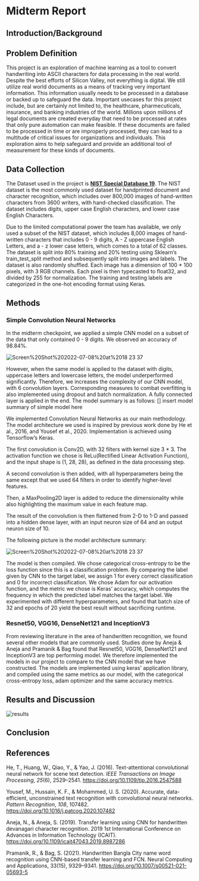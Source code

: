 # Midterm Report
## Introduction/Background
## Problem Definition
This project is an exploration of machine learning as a tool to convert handwriting into ASCII characters for data processing in the real world. Despite the best efforts of Silicon Valley, not everything is digital. We still utilize real world documents as a means of tracking very important information. This information usually needs to be processed in a database or backed up to safeguard the data. Important usecases for this project include, but are certainly not limited to, the healthcare, pharmecuticals, insurance, and banking industries of the world. Millions upon millions of legal documents are created everyday that need to be processed at rates that only pure automation can make feasible. If these documents are failed to be processed in time or are improperly processed, they can lead to a multitude of critical issues for organizations and individuals. This exploration aims to help safeguard and provide an additional tool of measurement for these kinds of documents.

## Data Collection
The Dataset used in the project is [**NIST Special Database 19**](https://www.nist.gov/srd/nist-special-database-19). The NIST dataset is the most commonly used dataset for handprinted document and character recognition, which includes over 800,000 images of hand-written characters from 3600 writers, with hand-checked classification. The dataset includes digits, upper case English characters, and lower case English Characters. 

Due to the limited computational power the team has available, we only used a subset of the NIST dataset, which includes 8,000 images of hand-written characters that includes 0 - 9 digits, A - Z uppercase English Letters, and a - z lower case letters, which comes to a total of 62 classes. The dataset is split into 80% training and 20% testing using Sklearn’s train_test_split method and subsequently split into images and labels. The dataset is also randomly shuffled. Each image has a dimension of 100 * 100 pixels, with 3 RGB channels. Each pixel is then typecasted to float32, and divided by 255 for normalization. The training and testing labels are categorized in the one-hot encoding format using Keras.

## Methods
### Simple Convolution Neural Networks
In the midterm checkpoint, we applied a simple CNN model on a subset of the data that only contained 0 - 9 digits. We observed an accuracy of 98.84%. 

![Screen%20Shot%202022-07-08%20at%2018 23 37](https://user-images.githubusercontent.com/17306743/179345093-3914ad03-3c17-428c-b78e-8af1785a4128.png)

However, when the same model is applied to the dataset with digits, uppercase letters and lowercase letters, the model underperformed significantly. Therefore, we increases the complexity of our CNN model, with 6 convolution layers. Corresponding measures to combat overfitting is also implemented using dropout and batch normalization. A fully connected layer is applied in the end. The model summary is as follows:
[] insert model summary of simple model here

We implemented Convolution Neural Networks as our main methodology. The model architecture we used is inspired by previous work done by He et al., 2016, and Yousef et al., 2020. Implementation is achieved using Tensorflow’s Keras.

The first convolution is Conv2D, with 32 filters with kernel size 3 * 3.  The activation function we chose is ReLu(Rectified Linear Activation Function), and the input shape is (1, 28, 28), as defined in the data processing step.

A second convolution is then added, with all hyperparameters being the same except that we used 64 filters in order to identify higher-level features. 

Then, a MaxPooling2D layer is added to reduce the dimensionality while also highlighting the maximum value in each feature map.

The result of the convolution is then flattened from 2-D to 1-D and passed into a hidden dense layer, with an input neuron size of 64 and an output neuron size of 10. 

The following picture is the model architecture summary:

![Screen%20Shot%202022-07-08%20at%2018 23 37](https://user-images.githubusercontent.com/17306743/179345093-3914ad03-3c17-428c-b78e-8af1785a4128.png)

The model is then compiled. We chose categorical cross-entropy to be the loss function since this is a classification problem. By comparing the label given by CNN to the target label, we assign 1 for every correct classification and 0 for incorrect classification. We chose Adam for our activation function, and the metric we chose is Keras’ accuracy, which computes the frequency in which the predicted label matches the target label. We experimented with different hyperparameters, and found that batch size of 32 and epochs of 20 yield the best result without sacrificing runtime.

### Resnet50, VGG16, DenseNet121 and InceptionV3
From reviewing literature in the area of handwritten recognition, we found several other models that are commonly used. Studies done by Aneja & Aneja and Pramanik & Bag found that Resnet50, VGG16, DenseNet121 and InceptionV3 are top performing model. We therefore implemented the models in our project to compare to the CNN model that we have constructed. The models are implemented using keras' application library, and compiled using the same metrics as our model, with the categorical cross-entropy loss, adam optimizer and the same accuracy metrics. 

## Results and Discussion
![results](https://user-images.githubusercontent.com/83091928/182366102-7f1f59e0-5e96-4d8b-9536-50faf225360a.jpg)

## Conclusion


## References
He, T., Huang, W., Qiao, Y., & Yao, J. (2016). Text-attentional convolutional neural network for scene text detection. *IEEE Transactions on Image Processing*, *25*(6), 2529–2541. https://doi.org/10.1109/tip.2016.2547588 

Yousef, M., Hussain, K. F., & Mohammed, U. S. (2020). Accurate, data-efficient, unconstrained text recognition with convolutional neural networks. *Pattern Recognition*, *108*, 107482. https://doi.org/10.1016/j.patcog.2020.107482

Aneja, N., &amp; Aneja, S. (2019). Transfer learning using CNN for handwritten devanagari character recognition. 2019 1st International Conference on Advances in Information Technology (ICAIT). https://doi.org/10.1109/icait47043.2019.8987286 

Pramanik, R., &amp; Bag, S. (2021). Handwritten Bangla City name word recognition using CNN-based transfer learning and FCN. Neural Computing and Applications, 33(15), 9329–9341. https://doi.org/10.1007/s00521-021-05693-5 
